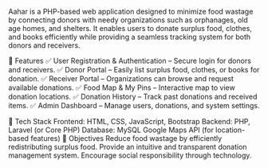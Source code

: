 Aahar is a PHP-based web application designed to minimize food wastage by connecting donors with needy organizations such as orphanages, old age homes, and shelters. It enables users to donate surplus food, clothes, and books efficiently while providing a seamless tracking system for both donors and receivers.

📌 Features
✅ User Registration & Authentication – Secure login for donors and receivers.
✅ Donor Portal – Easily list surplus food, clothes, or books for donation.
✅ Receiver Portal – Organizations can browse and request available donations.
✅ Food Map & My Pins – Interactive map to view donation locations.
✅ Donation History – Track past donations and received items.
✅ Admin Dashboard – Manage users, donations, and system settings.

🚀 Tech Stack
Frontend: HTML, CSS, JavaScript, Bootstrap
Backend: PHP, Laravel (or Core PHP)
Database: MySQL
Google Maps API (for location-based features)
🎯 Objectives
Reduce food wastage by efficiently redistributing surplus food.
Provide an intuitive and transparent donation management system.
Encourage social responsibility through technology.
